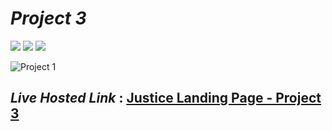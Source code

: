# _Project 3_
<img src="https://img.shields.io/badge/Project%203-Justice%20Landing%20Page-brightgreen">&nbsp;<img src="https://img.shields.io/badge/Used-HTML5-orange">&nbsp;<img src="https://img.shields.io/badge/Used-CSS3-blue">

![Project 1](https://user-images.githubusercontent.com/91872149/189335626-d7cd3d5a-7809-4290-93f1-0ab83c6b757d.jpg)


## _Live Hosted Link_ : [Justice Landing Page - Project 3](https://live-class-assignment-03.netlify.app/)

